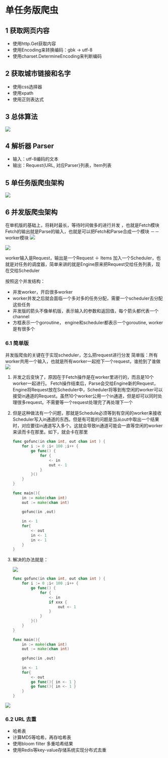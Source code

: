 # 单任务版爬虫
## 1 获取网页内容
- 使用http.Get获取内容
- 使用Encoding来转换编码：gbk -> utf-8
- 使用charset.DetermineEncoding来判断编码

## 2 获取城市链接和名字
- 使用css选择器
- 使用xpath
- 使用正则表达式

## 3 总体算法
![](images/7fe6b818.png)

## 4 解析器 Parser
- 输入：utf-8编码的文本
- 输出：Request{URL, 对应Parser}列表，Item列表

## 5 单任务版爬虫架构
![](images/052959f8.png)

## 6 并发版爬虫架构
在单机版的基础上，将耗时最长，等待时间做多的进行并发 ，也就是Fetch模块
Fetch的输出就是Parse的输入，也就是可以把Fetch和Parse合成一个模块 －－ worker模块
![](images/ed29b0ca.png)

![](images/05dbbab4.png)

worker输入是Request，输出是一个Request ＋ Items
加入一个Scheduler，也就是对任务的调度器，简单来讲的就是Engine原来把Request交给任务列表，现在交给Scheduler

按照这个并发结构：
- 并发worker，开启很多worker
- worker并发之后就会面临一个多对多的任务分配，需要一个scheduler去分配这些任务
- 并发版的箭头不像单机版，表示输入的参数和返回值，每个箭头都代表一个channel
- 方框表示一个goroutine， engine和scheduler都表示一个goroutine, worker是有很多个

### 6.1 简单版
并发版爬虫的关键在于实现scheduler，怎么把request进行分发
简单版：所有worker共用一个输入，也就是所有worker一起抢下一个request，谁抢到了谁做
![](images/921d5ebd.png)

1. 并发之后变快了，原因在于Fetch操作是在worker里进行的，而且是10个worker一起进行。
Fetch操作结束后，Parse会交给Engine新的Request，Engine将Request放在Scheduler中，Scheduler将等到有空闲的worker可以接受in通道的Request。虽然10个worker公用一个in通道，但是却可以同时处理很多request。不需要等一个request处理完了再处理下一个

2. 但是这种做法有一个问题，那就是Schedule必须等到有空闲的worker来接收Scheduler写入in通道的东西。但是有可能的问题是当从out中取出一个结果时，对应要往in通道写入多个。这就会导致in通道可能会一直等空闲的worker来读而卡在那里。如下，就会卡在那里
    ```go
    func gofunc(in chan int, out chan int ) {
        for i := 0 ;i< 100 ;i++ {
            go func() {
                for {
                    <- in
                    out <- 1
                }
            }()
        }
    }
     
    func main(){
        in := make(chan int)
        out := make(chan int)
     
        gofunc(in ,out)
     
        in <- 1
        for{
            <- out
            in <- 1
            in <- 1
        }
    }
    ```
3. 解决的办法就是：

    ![](images/ba75d436.png)

    ```go
    func gofunc(in chan int, out chan int ) {
        for i := 0 ;i< 100 ;i++ {
            go func() {
                for {
                    <- in
                    if xxx {
                        out <- 1
                    }	
                }
            }()
        }
    }
     
    func main(){
        in := make(chan int)
        out := make(chan int)
     
        gofunc(in ,out)
     
        in <- 1
        for{
            <- out
            go func(){ in <- 1 }
            go func(){ in <- 1 }
        }
    } 
    ```
![](images/e7442006.png)

### 6.2 URL 去重
- 哈希表
- 计算MD5等哈希，再存哈希表
- 使用bloom filter 多重哈希结果
- 使用Redis等key-value存储系统实现分布式去重
